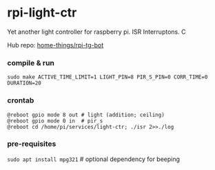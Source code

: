 # rpi-light-ctr
Yet another light controller for raspberry pi. ISR Interruptons. C 

Hub repo: [home-things/rpi-tg-bot](https://github.com/home-things/rpi-tg-bot)

### compile & run
```
sudo make ACTIVE_TIME_LIMIT=1 LIGHT_PIN=8 PIR_S_PIN=0 CORR_TIME=0 DURATION=20
```

### crontab
```
@reboot gpio mode 8 out # light (addition; ceiling)
@reboot gpio mode 0 in  # pir_s
@reboot cd /home/pi/services/light-ctr; ./isr 2>>./log
```
 ### pre-requisites
 `sudo apt install mpg321` # optional dependency for beeping
 
